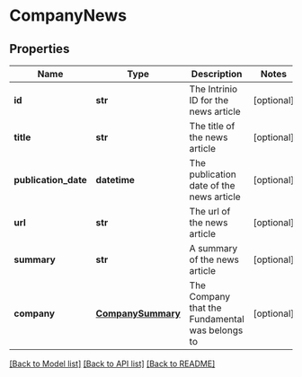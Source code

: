# CompanyNews

## Properties
Name | Type | Description | Notes
------------ | ------------- | ------------- | -------------
**id** | **str** | The Intrinio ID for the news article | [optional] 
**title** | **str** | The title of the news article | [optional] 
**publication_date** | **datetime** | The publication date of the news article | [optional] 
**url** | **str** | The url of the news article | [optional] 
**summary** | **str** | A summary of the news article | [optional] 
**company** | [**CompanySummary**](CompanySummary.md) | The Company that the Fundamental was belongs to | [optional] 

[[Back to Model list]](../README.md#documentation-for-models) [[Back to API list]](../README.md#documentation-for-api-endpoints) [[Back to README]](../README.md)


